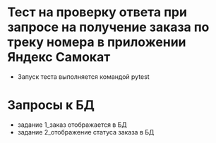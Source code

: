 ﻿# Тест на проверку ответа при запросе на получение заказа по треку номера в приложении Яндекс Самокат
- Запуск теста выполняется командой pytest

# Запросы к БД 
- задание 1_заказ отображается в БД
- задание 2_отображение статуса заказа в БД
